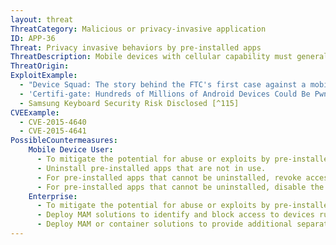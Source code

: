 ```yaml
---
layout: threat
ThreatCategory: Malicious or privacy-invasive application
ID: APP-36
Threat: Privacy invasive behaviors by pre-installed apps
ThreatDescription: Mobile devices with cellular capability must generally be registered with a cellular carrier, and many devices are sold pre-configured to operate with a given carrier so users can have a fully functional device by the end of the initial purchase and activation at a retailer. As part of the configuration, the device may come with carrier-specific apps pre-installed, which may not be removable by the user. Because these apps come pre-installed, they may also may be granted implicit permission to access device resources without explicit knowledge or consent of the device owner. Privacy violations by such pre-installed apps may be more difficult to mitigate than by user-installed apps, which can be uninstalled at any time.
ThreatOrigin:
ExploitExample:
  - "Device Squad: The story behind the FTC's first case against a mobile device maker [^113]"
  - 'Certifi-gate: Hundreds of Millions of Android Devices Could Be Pwned [^114]'
  - Samsung Keyboard Security Risk Disclosed [^115]
CVEExample:
  - CVE-2015-4640
  - CVE-2015-4641
PossibleCountermeasures:
    Mobile Device User:
      - To mitigate the potential for abuse or exploits by pre-installed apps, ensure that devices have the latest security updates installed.
      - Uninstall pre-installed apps that are not in use.
      - For pre-installed apps that cannot be uninstalled, revoke access to device sensors and OS-provided services.
      - For pre-installed apps that cannot be uninstalled, disable the app so that it cannot be launched.
    Enterprise:
      - To mitigate the potential for abuse or exploits by pre-installed apps, ensure that devices have the latest security updates installed.
      - Deploy MAM solutions to identify and block access to devices running high-risk pre-installed apps.
      - Deploy MAM or container solutions to provide additional separation between trusted and untrusted pre-installed apps to mitigate the potential for pre-installed apps to violate the privacy of user actions performed within trusted apps.
---
```

